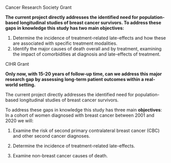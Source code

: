 Cancer Research Society Grant 

**The current project directly addresses the identified need for population-based longitudinal studies of breast cancer survivors. To address these gaps in knowledge this study has two main objectives:**

1)	Determine the incidence of treatment-related late-effects and how these are associated with specific treatment modalities.
2)	Identify the major causes of death overall and by treatment, examining the impact of comorbidities at diagnosis and late-effects of treatment.


CIHR Grant 

**Only now, with 15-20 years of follow-up time, can we address this major research gap by assessing long-term patient outcomes within a real-world setting.** 

The current project directly addresses the identified need for population-based longitudinal studies of breast cancer survivors. 

To address these gaps in knowledge this study has three main **objectives**: In a cohort of women diagnosed with breast cancer between 2001 and 2020 we will:

1) Examine the risk of second primary contralateral breast cancer (CBC) and other second cancer diagnoses.

2) Determine the incidence of treatment-related late-effects.

3) Examine non-breast cancer causes of death.

